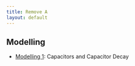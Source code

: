 ```yaml
---
title: Remove A
layout: default
---
```

## Modelling
* [Modelling 1](modelling-1.html): Capacitors and Capacitor Decay